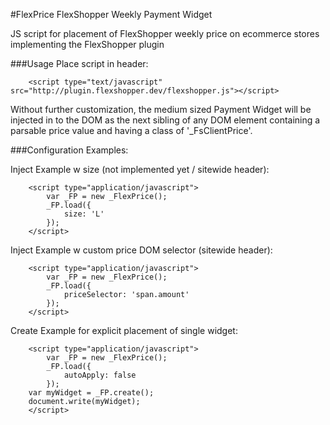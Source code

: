 #FlexPrice FlexShopper Weekly Payment Widget

JS script for placement of FlexShopper weekly price on ecommerce stores implementing the FlexShopper plugin

###Usage
Place script in header:
```
    <script type="text/javascript" src="http://plugin.flexshopper.dev/flexshopper.js"></script>
```
Without further customization, the medium sized Payment Widget will be injected  in to the DOM as the next sibling of any DOM element containing a parsable price value and having a class of '_FsClientPrice'.

###Configuration Examples:

Inject Example w size (not implemented yet / sitewide header):
```
    <script type="application/javascript">
        var _FP = new _FlexPrice();
        _FP.load({
            size: 'L'
        });
    </script>
```

Inject Example w custom price DOM selector (sitewide header):
```
    <script type="application/javascript">
        var _FP = new _FlexPrice();
        _FP.load({
            priceSelector: 'span.amount'
        });
    </script>
```

Create Example for explicit placement of single widget:
```
    <script type="application/javascript">
        var _FP = new _FlexPrice();
        _FP.load({
            autoApply: false
        });
	var myWidget = _FP.create();
	document.write(myWidget);
    </script>
```
